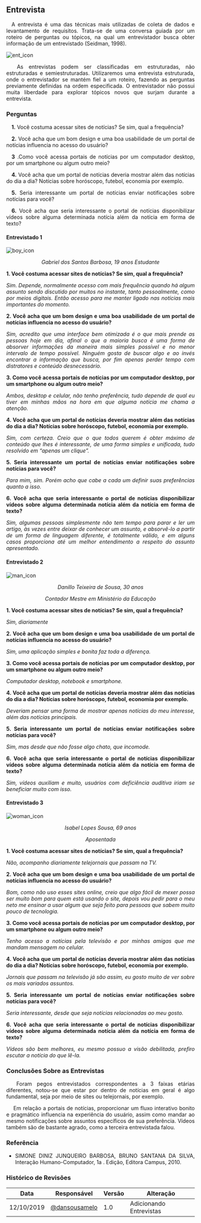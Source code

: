 ## **Entrevista**

<p align= "justify"> &emsp;A entrevista é uma das técnicas mais utilizadas de coleta de dados e levantamento de requisitos. Trata-se de uma conversa guiada por um roteiro de perguntas ou tópicos, na qual um entrevistador busca obter informação de um entrevistado (Seidman, 1998).</p>

![ent_icon](../img/interview-icon.png)
<p align= "justify"> &emsp; As entrevistas podem ser classificadas em estruturadas, não estruturadas e semiestruturadas. Utilizaremos uma entrevista estruturada, onde o entrevistador se mantém fiel a um roteiro, fazendo as perguntas previamente definidas na ordem especificada. O entrevistador não possui muita liberdade para explorar tópicos novos que surjam durante a entrevista. </p> 

### **Perguntas**
<p align= "justify"> &emsp;<b>1.</b> Você costuma acessar sites de notícias? Se sim, qual a frequência?</p> 

<p align= "justify"> &emsp;<b>2.</b> Você acha que um bom design e uma boa usabilidade de um portal de notícias influencia no acesso do usuário?</p> 

<p align= "justify"> &emsp;<b>3</b> .Como você acessa portais de notícias por um computador desktop, por um smartphone ou algum outro meio?</p> 

<p align= "justify"> &emsp;<b>4.</b> Você acha que um portal de notícias deveria mostrar além das notícias do dia a dia? Notícias sobre horóscopo, futebol, economia por exemplo.</p> 

<p align= "justify"> &emsp;<b>5.</b> Seria interessante um portal de notícias enviar notificações sobre notícias para você?</p> 

<p align= "justify"> &emsp;<b>6.</b> Você acha que seria interessante o portal de notícias disponibilizar vídeos sobre alguma determinada notícia além da notícia em forma de texto?</p>  


#### **Entrevistado 1**

![boy_icon](../img/boy-icon-png-10.jpg)
<p align="center"><i>Gabriel dos Santos Barbosa, 19 anos
Estudante</i></p>

<p align="justify"><b>1. Você costuma acessar sites de notícias? Se sim, qual a frequência?</b></p>
<p align="justify"><i>Sim. Depende, normalmente acesso com mais frequência quando há algum assunto sendo discutido por muitos no instante, tanto pessoalmente, como por meios digitais. Então acesso para me manter ligado nas notícias mais importantes do momento.</i></p>

<p align="justify"><b>2. Você acha que um bom design e uma boa usabilidade de um portal de notícias influencia no acesso do usuário?</b></p>
<p align="justify"><i>Sim, acredito que uma interface bem otimizada é o que mais prende as pessoas hoje em dia, afinal o que a maioria busca é uma forma de absorver informações da maneira mais simples possível e no menor intervalo de tempo possível. Ninguém gosta de buscar algo e ao invés encontrar a informação que busca, por fim apenas perder tempo com distratores e conteúdo desnecessário.</i></p>

<p align="justify"><b>3. Como você acessa portais de notícias por um computador desktop, por um smartphone ou algum outro meio?</b></p>
<p align="justify"><i>Ambos, desktop e celular, não tenho preferência, tudo depende de qual eu tiver em minhas mãos na hora em que alguma notícia me chama a atenção.</i></p>

<p align="justify"><b>4. Você acha que um portal de notícias deveria mostrar além das notícias do dia a dia? Notícias sobre horóscopo, futebol, economia por exemplo.</b></p>
<p align="justify"><i>Sim, com certeza. Creio que o que todos querem é obter máximo de conteúdo que lhes é  interessante, de uma forma simples e unificada, tudo resolvido em “apenas um clique”.</i>

<p align="justify"><b>5. Seria interessante um portal de notícias enviar notificações sobre notícias para você?</b></p>
<p align="justify"><i>Para mim, sim. Porém acho que cabe a cada um definir suas preferências quanto a isso.</i></p>
	
<p align="justify"><b>6. Você acha que seria interessante o portal de notícias disponibilizar vídeos sobre alguma determinada notícia além da notícia em forma de texto?</b></p>
<p align="justify"><i>Sim, algumas pessoas simplesmente não tem tempo para parar e ler um artigo, às vezes entre deixar de conhecer um assunto, e absorvê-lo a partir de um forma de linguagem diferente, é totalmente válido, e em alguns casos proporciona até um melhor entendimento a respeito do assunto apresentado.</i></p>

#### **Entrevistado 2**

![man_icon](../img/man.png)
<p align="center"><i>
Danillo Teixeira de Sousa, 30 anos</i></p>
<p align="center"><i>				
Contador Mestre em Ministério da Educação</i></p>

<p align="justify"><b>1. Você costuma acessar sites de notícias? Se sim, qual a frequência?</b></p>
<p align="justify"><i>Sim, diariamente</i></p>

<p align="justify"><b>2. Você acha que um bom design e uma boa usabilidade de um portal de notícias influencia no acesso do usuário?</b></p>
<p align="justify"><i>Sim, uma aplicação simples e bonita faz toda a diferença.</i></p>

<p align="justify"><b>3. Como você acessa portais de notícias por um computador desktop, por um smartphone ou algum outro meio?</b></p>
<p align="justify"><i>Computador desktop, notebook e smartphone.</i></p>

<p align="justify"><b>4. Você acha que um portal de notícias deveria mostrar além das notícias do dia a dia? Notícias sobre horóscopo, futebol, economia por exemplo.</b></p>
<p align="justify"><i>Deveriam pensar uma forma de mostrar apenas notícias do meu interesse, além das notícias principais.</i></p>

<p align="justify"><b>5. Seria interessante um portal de notícias enviar notificações sobre notícias para você?</b></p>
<p align="justify"><i>Sim, mas desde que não fosse algo chato, que incomode.</i></p>

<p align="justify"><b>6. Você acha que seria interessante o portal de notícias disponibilizar vídeos sobre alguma determinada notícia além da notícia em forma de texto?</b></p>
<p align="justify"><i>Sim, vídeos auxiliam e muito, usuários com deficiência auditiva iriam se beneficiar muito com isso.</i></p>

#### **Entrevistado 3**

![woman_icon](../img/old-woman.png)
<p align="center"><i>Isabel Lopes Sousa, 69 anos</i></p>
<p align="center"><i>Aposentada</i></p>

<p align="justify"><b>1. Você costuma acessar sites de notícias? Se sim, qual a frequência?</b></p>
<p align="justify"><i>Não, acompanho diariamente telejornais que passam na TV.</i></p>

<p align="justify"><b>2. Você acha que um bom design e uma boa usabilidade de um portal de notícias influencia no acesso do usuário?</b></p>
<p align="justify"><i>Bom, como não uso esses sites online, creio que algo fácil de mexer possa ser muito bom para quem está usando o site, depois vou pedir para o meu neto me ensinar a usar algum que seja feito para pessoas que sabem muito pouco de tecnologia.</i></p> 

<p align="justify"><b>3. Como você acessa portais de notícias por um computador desktop, por um smartphone ou algum outro meio?</b></p>
<p align="justify"><i>Tenho acesso a notícias pela televisão e por minhas amigas que me mandam mensagem no celular.</i></p>

<p align="justify"><b>4. Você acha que um portal de notícias deveria mostrar além das notícias do dia a dia? Notícias sobre horóscopo, futebol, economia por exemplo.</b></p>
<p align="justify"><i>Jornais que passam na televisão já são assim, eu gosto muito de ver sobre os mais variados assuntos.</i></p> 

<p align="justify"><b>5. Seria interessante um portal de notícias enviar notificações sobre notícias para você?</b></p>
<p align="justify"><i>Seria interessante, desde que seja notícias relacionadas ao meu gosto.</i></p>

<p align="justify"><b>6. Você acha que seria interessante o portal de notícias disponibilizar vídeos sobre alguma determinada notícia além da notícia em forma de texto?</b></p>
<p align="justify"><i>Vídeos são bem melhores, eu mesmo possuo a visão debilitada, prefiro escutar a notícia do que lê-la.</i></p>

### **Conclusões Sobre as Entrevistas**
<p align= "justify"> &emsp; Foram pegos entrevistados correspondentes a 3 faixas etárias diferentes, notou-se que estar por dentro de notícias em geral é algo fundamental, seja por meio de sites ou telejornais, por exemplo. </p>
<p align= "justify"> &emsp; Em relação a portais de notícias, proporcionar um fluxo interativo bonito e pragmático influencia na experiência do usuário, assim como mandar ao mesmo notificações sobre assuntos específicos de sua preferência. Vídeos também são de bastante agrado, como a terceira entrevistada falou. </p>


### **Referência**
* <p align= "justify"> SIMONE DINIZ JUNQUEIRO BARBOSA, BRUNO SANTANA DA SILVA, Interação Humano-Computador, 1a . Edição, Editora Campus, 2010.</p>

### **Histórico de Revisões**

Data | Responsável | Versão | Alteração 
---- | ----------- | ------ | ---------
12/10/2019 | [@dansousamelo](http://github.com/dansousamelo) | 1.0 | Adicionando Entrevistas|